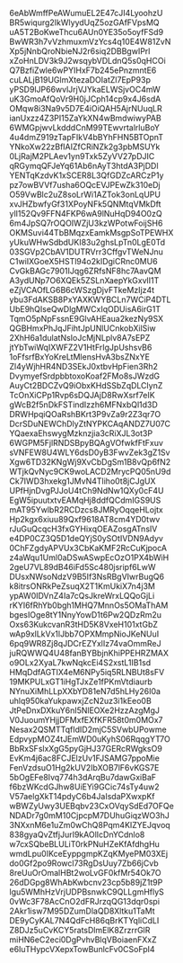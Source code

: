 6eAbWmffPeAWumuEL2E47cJI4LyoohzU
BR5wiqurg2IkWlyydUqZ5ozGAfFVpsMQ
uA5T2BoKweThcu6AUn0YE35o5oyfFSd9
BwWR3h7vVzhmuxmVzYcs4q10E4W81ZvN
Xp5jNnbQroNbieNJ2r6siq2DBBgwIPrl
xZoHnLDV3k9J2wsqybVDLdnQ5s0qHCOi
Q7BzfiZwle6wPYIHxF7b245ePnzmntE6
cuLALjB19UGlmXtezaDOIatZl7EpP93p
yPSD9lJP66wvlJrjVJYkaELWSjvOC4mW
uK3GmoAfQoVr9H0jJCph14cp9x4J6sdA
OMqw8i3Na9v5D7E4iOiQAH5AjrNUuqLR
ianUxzz4Z3PI15ZaYkXN4wBmdwiwyPAB
6WMGpjwvLkdddCnM99TEwvrtalrluBoY
4u4dmZ919zTapFIkV4bBYhFHN5BTOpnT
YNkoXw22zBfIAIZfCRiNZk2g3pbMSUYk
0LjRajM2PLAev1yn9Txk5ZyVV27pDJIC
qRGymqQFJeYq61Ab6nAyT3htdA3PjDDl
YENTqKzdvK1xSCER8L3QfGDZcARCzP1y
pz7owBVVf7usha6OQcEVJPEwZk310eDj
O59VwBlc2uZ8soLrWi1AZTok3onLqUPU
xvJHZbwfyGf31XPoyNFk5QNMtqVMkDft
ylI152Qv9FFN4FKP6wA9lNuHqD94O0zQ
6m4JpSQ7rOQOIWZjU3kzWPotwFoijSH6
OKMSuvi44TbBMqzxEamkMsgpSoTPEWHX
yUkuWHwSdbdUKI83u2ghsLpTn0LgE0Td
03SGVp2CbAV1DUTRVrr3CffgvTWeNJnu
C1wiIXGoeX5HSTl94o2kIDgiCRnc0MU6
CvGkBAGc7901IJqg6ZRfsNF8hc7AavQM
A3ydUNp7O6XQEk5ZSLnXaepYkGxvlI1T
eZjVCAOfLG6B6cWSzgDjvFTkeMzIjz4t
ybu3FdAKSB8PxYAXKWYBCLn7WCiP4DTL
UbE9hQIseQwDlgMWCxIqODUisA6irG1T
TqmO5pNpFssnE9GlvAHEaua2kezNy9SX
QGBHmxPhJqJFihtJpUNlUCnkobXilSiw
2XhH6a1dulatNsIoJcMjNLplv8A7sEPZ
jtYbTwiWqIXWFZ2V1HtFrIgJpUshsvB6
1oFfsrfBxYoKreLtMlensHvA3bsZNxYE
Zl4yWjhHR4ND3SEkJ0xtbvHpFien3Rh2
DvymyefSrdpbbtoxoKoaf2FMo8sJWzdG
AuyCt2BDCZvQ9iObxKHdSSbZqDLClynZ
TcOnXiCPp1Rvp6sDQJAjD8RwXsrf7eIK
gWcB2f5nDkFSTindIzzh6MFNxbQl1d3D
DRWHpqiQOaRshBKrt3P9vZa9r2Z3qr7O
DcrSDuNEWChDlyZtNYPKCAqANDZ7U07C
YQaexaEhswygMzknzjia3cRiXJL3ot3P
6WGPM5FjlRNDSBpyBQAgVOfwkfFtFxuv
sVNFEW8U4WLY6dsD0yB3FwvZek3gZ1Sv
Xgw6TD32KNgWj9XvCbDgSm1B8vQp6fN2
WTjkQvNyc9CK9woLACD2MrycPQ05nU9d
Ck7IWD3hxekg1JMvN4Tliho0t8jCJgUX
UPfHjnDvgPJJoU4tCh9NdNw1QXy0cF4U
EgW5ipuutxtvEAMqHj8ddfQCdmIGS9US
mAT95YwlbR2RCDzcs8JMRyOqqeHLojtx
Hp2kgx6xiuu89Qxf9618AT8cm4YD0twv
rJuGuQcqcH3fxGYHixqOEAZosgATnsIV
e4DP0CZ3Q5D1deQYjS0ySOtIVDN9Adyv
0ChFZgdyAPVUx3CbKaKMF2RcCuKjpocA
z4aWqu1Uml0aDSwASwpEcOzO1PX4bWiH
2geU7VL89dB46iFd5Sc480jsripf6LwW
DUsxNWsoNdzV9B5If3NsRBgVIwrBugQ6
k8itrsONRkPeZsuqX2T1KmUkiX7n4j3M
ypAW0IDVnZ4Ia7cQsJkreWrxLQQoGjLi
rKYI6fRhYb0bgh1MHQ7MnnOs5OMaThAM
bgesIOge8tY1NnyYowD1t6Pw2QDzRm2u
Oxs63KukcvanR3tHD5K8VxeH101xtGbZ
wAp9xlLkVx1lJbb7OPXMmpNioJKeNUuI
6pq9WR8Zj8qJDCrEZYxlIz74vaOmmReJ
juRQWWQ4U48fanBYBbjnKhiPPEHRZMAX
o9OLx2XyaL7kwNqkcEi4S2xstL1IB1sd
HMqDdfAGTIX4eM6NPy5iq5RLNBUt8sFV
19MKPULxGT1iHgTJxZe1fPKmVtdiaurb
NYnuXiMhLLpXXbYD81eN7d5hLHy26I0a
uhlq950kaYukpawxjZcN2uz3i1kEeo0B
JtPeDnxDXkuY6nI5NlEOXe2HzzAzgMgJ
V0JuoumYHjjDFMxfEXfKFR58t0m0MOx7
Nesax2QSMTTqfIdID2mjC5SVwbUPowme
EdpvypMOZ4tJEmWD0uKyhS06RqqgYT7O
BbRxSFslxXgG5pyGjHJ37GERcRWgksO9
EvKm4j6ac8FCJElzUv1FJSAMG7ppoMie
FenVzdsuO1Hg2kUV2IbXOB7lF6vKGS7E
5bOgEFe8Ivq774h3dArqBu7dawGxiBaF
f6bzWKcdGJhw8UiEYi9GCic74sTy4uw2
V57aelgXkT14pdyC6b4JaIsdaPXwxpKf
wBWZyUwy3UEBqbv23CxOVqySdEd7OFQe
NDADr7g0mM10CjpcpM7DUhuGiqzWO3hJ
3NXxnM6e1uZm0wChQ8Pqm4KIZYEJqvoq
838gyaQvZtfjJurI9kAOlIcDnYCdnlo8
w7cxSQbeBLULiT0rkPNuHZeKfAfdhgHu
wmdLpu0IKceEyppgmpKZqKMyePM03XEj
do0Gf2po9Rowcl73RgDsUuy7Zb66jCvb
8reUuOrOmalHBt2woLvGF0kfMr54Ok7O
26dDGpg8WhAbKwbcnv23cp5b89jZ1t9P
lgu5WMhHzVrjUDPBsnwkC9QLLgmHflyS
0vWc3F78AcCnO2dFRJrzqQG13dqr0spi
2Akr1isw7M95DZumDlaQD8Xltku1TaMt
DE9yCyKAL7N4QdFcH86qBrKTYqliCdLI
Z8DJz5uCvKCY5ratsDlmElK8ZrzrrGlR
miHN6eC2eci0DgPvhvBlqVBoiaenFXxZ
e6IuTHypcVXepxTowBunlcFv0CSoFpI4
